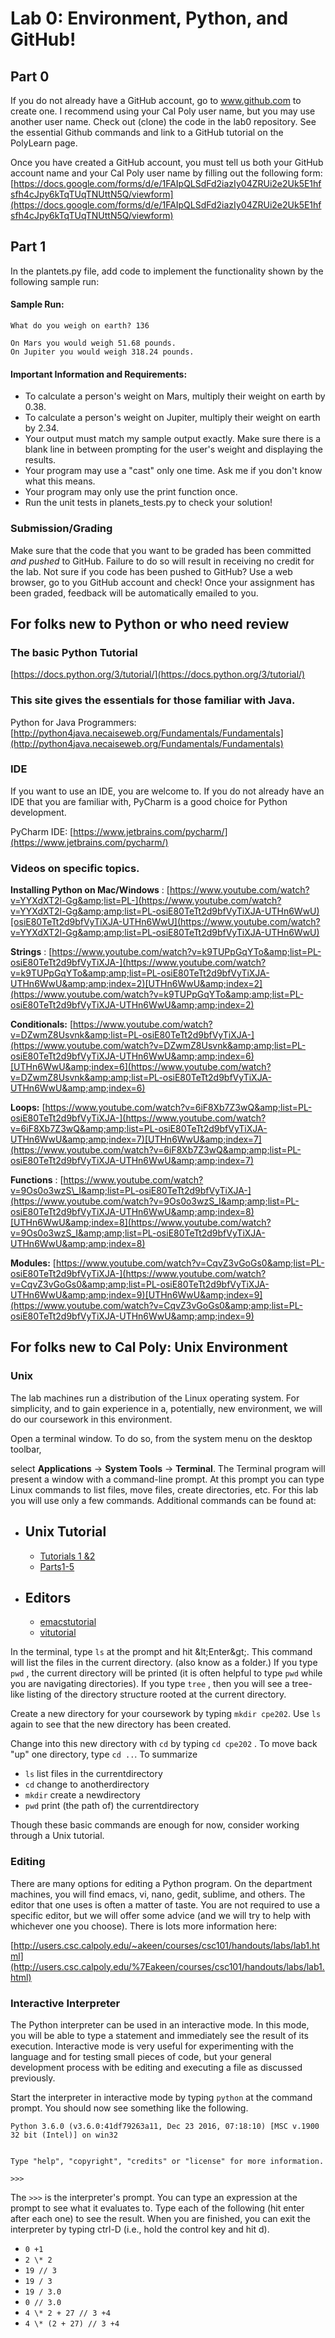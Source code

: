 # Lab 0: Environment, Python, and GitHub!

## Part 0

If you do not already have a GitHub account, go to www.github.com to
create one.  I recommend using your Cal Poly user name, but you may use
another user name.  Check out (clone) the code in the lab0 repository.
See the essential Github commands and link to a GitHub tutorial on the
PolyLearn page.

Once you have created a GitHub account, you must tell us both your
GitHub account name and your Cal Poly user name by filling out the
following
form:[https://docs.google.com/forms/d/e/1FAIpQLSdFd2iazIy04ZRUi2e2Uk5E1hfsfh4cJpy6kTqTUqTNUttN5Q/viewform](https://docs.google.com/forms/d/e/1FAIpQLSdFd2iazIy04ZRUi2e2Uk5E1hfsfh4cJpy6kTqTUqTNUttN5Q/viewform)

## Part 1

In the plantets.py file, add code to implement the functionality shown by the following sample run:

#### Sample Run:

```
What do you weigh on earth? 136

On Mars you would weigh 51.68 pounds.
On Jupiter you would weigh 318.24 pounds.
```

#### Important Information and Requirements:

- To calculate a person&#39;s weight on Mars, multiply their weight on
  earth by 0.38.
- To calculate a person&#39;s weight on Jupiter, multiply their weight
  on earth by 2.34.
- Your output must match my sample output exactly. Make sure there is a
  blank line in between prompting for the user&#39;s weight and
  displaying the results.
- Your program may use a &quot;cast&quot; only one time. Ask me if you
  don&#39;t know what this means.
- Your program may only use the print function once.
- Run the unit tests in planets_tests.py to check your solution!

### Submission/Grading

Make sure that the code that you want to be graded has been committed
*and pushed* to GitHub.  Failure to do so will result in receiving no
credit for the lab.  Not sure if you code has been pushed to GitHub?
Use a web browser, go to you GitHub account and check!  Once your
assignment has been graded, feedback will be automatically emailed to
you.

## For folks new to Python or who need review

### The basic Python Tutorial

[https://docs.python.org/3/tutorial/](https://docs.python.org/3/tutorial/)

### This site gives the essentials for those familiar with Java.

Python for Java Programmers: [http://python4java.necaiseweb.org/Fundamentals/Fundamentals](http://python4java.necaiseweb.org/Fundamentals/Fundamentals)

### IDE

If you want to use an IDE, you are welcome to. If you do not already have an IDE that you are familiar with, PyCharm is a good choice for Python development.

PyCharm IDE: [https://www.jetbrains.com/pycharm/](https://www.jetbrains.com/pycharm/)

### Videos on specific topics.

**Installing Python on Mac/Windows** : [https://www.youtube.com/watch?v=YYXdXT2l-Gg&amp;list=PL-](https://www.youtube.com/watch?v=YYXdXT2l-Gg&amp;amp;list=PL-osiE80TeTt2d9bfVyTiXJA-UTHn6WwU)[osiE80TeTt2d9bfVyTiXJA-UTHn6WwU](https://www.youtube.com/watch?v=YYXdXT2l-Gg&amp;amp;list=PL-osiE80TeTt2d9bfVyTiXJA-UTHn6WwU)

**Strings** : [https://www.youtube.com/watch?v=k9TUPpGqYTo&amp;list=PL-osiE80TeTt2d9bfVyTiXJA-](https://www.youtube.com/watch?v=k9TUPpGqYTo&amp;amp;list=PL-osiE80TeTt2d9bfVyTiXJA-UTHn6WwU&amp;amp;index=2)[UTHn6WwU&amp;index=2](https://www.youtube.com/watch?v=k9TUPpGqYTo&amp;amp;list=PL-osiE80TeTt2d9bfVyTiXJA-UTHn6WwU&amp;amp;index=2)

**Conditionals:** [https://www.youtube.com/watch?v=DZwmZ8Usvnk&amp;list=PL-osiE80TeTt2d9bfVyTiXJA-](https://www.youtube.com/watch?v=DZwmZ8Usvnk&amp;amp;list=PL-osiE80TeTt2d9bfVyTiXJA-UTHn6WwU&amp;amp;index=6)[UTHn6WwU&amp;index=6](https://www.youtube.com/watch?v=DZwmZ8Usvnk&amp;amp;list=PL-osiE80TeTt2d9bfVyTiXJA-UTHn6WwU&amp;amp;index=6)

**Loops:** [https://www.youtube.com/watch?v=6iF8Xb7Z3wQ&amp;list=PL-osiE80TeTt2d9bfVyTiXJA-](https://www.youtube.com/watch?v=6iF8Xb7Z3wQ&amp;amp;list=PL-osiE80TeTt2d9bfVyTiXJA-UTHn6WwU&amp;amp;index=7)[UTHn6WwU&amp;index=7](https://www.youtube.com/watch?v=6iF8Xb7Z3wQ&amp;amp;list=PL-osiE80TeTt2d9bfVyTiXJA-UTHn6WwU&amp;amp;index=7)

**Functions** : [https://www.youtube.com/watch?v=9Os0o3wzS\_I&amp;list=PL-osiE80TeTt2d9bfVyTiXJA-](https://www.youtube.com/watch?v=9Os0o3wzS_I&amp;amp;list=PL-osiE80TeTt2d9bfVyTiXJA-UTHn6WwU&amp;amp;index=8)[UTHn6WwU&amp;index=8](https://www.youtube.com/watch?v=9Os0o3wzS_I&amp;amp;list=PL-osiE80TeTt2d9bfVyTiXJA-UTHn6WwU&amp;amp;index=8)

**Modules:** [https://www.youtube.com/watch?v=CqvZ3vGoGs0&amp;list=PL-osiE80TeTt2d9bfVyTiXJA-](https://www.youtube.com/watch?v=CqvZ3vGoGs0&amp;amp;list=PL-osiE80TeTt2d9bfVyTiXJA-UTHn6WwU&amp;amp;index=9)[UTHn6WwU&amp;index=9](https://www.youtube.com/watch?v=CqvZ3vGoGs0&amp;amp;list=PL-osiE80TeTt2d9bfVyTiXJA-UTHn6WwU&amp;amp;index=9)

## For folks new to Cal Poly: Unix Environment

### Unix

The lab machines run a distribution of the Linux operating system. For
simplicity, and to gain experience in a, potentially, new environment,
we will do our coursework in this environment.

Open a terminal window. To do so, from the system menu on the desktop toolbar,

select **Applications** → **System Tools** → **Terminal**. The Terminal
program will present a window with a command-line prompt. At this prompt
you can type Linux commands to list files, move files, create
directories, etc. For this lab you will use only a few
commands. Additional commands can be found at:

- Unix Tutorial
  -
    - [Tutorials 1 &amp;](http://www.ee.surrey.ac.uk/Teaching/Unix/)[2](http://www.ee.surrey.ac.uk/Teaching/Unix/)
    - [Parts](http://people.ischool.berkeley.edu/%7Ekevin/unix-tutorial/toc.html)[1-5](http://people.ischool.berkeley.edu/%7Ekevin/unix-tutorial/toc.html)
- Editors
  -
    - [emacs](http://xahlee.org/emacs/emacs.html)[tutorial](http://xahlee.org/emacs/emacs.html)
    - [vi](http://www.unix-manuals.com/tutorials/vi/vi-in-10-1.html)[tutorial](http://www.unix-manuals.com/tutorials/vi/vi-in-10-1.html)

In the terminal, type `ls` at the prompt and hit \&lt;Enter\&gt;. This
command will list the files in the current directory. (also know as a
folder.) If you type `pwd` , the current directory will be printed (it
is often helpful to type `pwd` while you are navigating directories). If
you type `tree` , then you will see a tree-like listing of the
directory structure rooted at the current directory.

Create a new directory for your coursework by typing `mkdir cpe202`.
Use `ls` again to see that the new directory has been created.

Change into this new directory with `cd` by typing `cd cpe202` . To move
back &quot;up&quot; one directory, type `cd ..`. To summarize

- `ls` list files in the currentdirectory
- `cd` change to anotherdirectory
- `mkdir` create a newdirectory
- `pwd` print (the path of) the currentdirectory

Though these basic commands are enough for now, consider working through a Unix tutorial.

### Editing

There are many options for editing a Python program. On the department
machines, you will find emacs, vi, nano, gedit, sublime, and
others. The editor that one uses is often a matter of taste. You are not
required to use a specific editor, but we will offer some advice (and we
will try to help with whichever one you choose). There is lots more
information here:

[http://users.csc.calpoly.edu/~akeen/courses/csc101/handouts/labs/lab1.html](http://users.csc.calpoly.edu/%7Eakeen/courses/csc101/handouts/labs/lab1.html)

### **Interactive Interpreter**

The Python interpreter can be used in an interactive mode. In this mode,
you will be able to type a statement and immediately see the result of
its execution. Interactive mode is very useful for experimenting with
the language and for testing small pieces of code, but your general
development process with be editing and executing a file as discussed
previously.

Start the interpreter in interactive mode by typing `python` at the
command prompt. You should now see something like the following.

```
Python 3.6.0 (v3.6.0:41df79263a11, Dec 23 2016, 07:18:10) [MSC v.1900 32 bit (Intel)] on win32


Type "help", "copyright", "credits" or "license" for more information.

>>>
```

The `>>>` is the interpreter&#39;s prompt. You can type an expression at
the prompt to see what it evaluates to. Type each of the following (hit
enter after each one) to see the result. When you are finished, you can
exit the interpreter by typing ctrl-D (i.e., hold the control key and
hit d).

- `0 +1`
- `2 \* 2`
- `19 // 3`
- `19 / 3`
- `19 / 3.0`
- `0 // 3.0`
- `4 \* 2 + 27 // 3 +4`
- `4 \* (2 + 27) // 3 +4`
